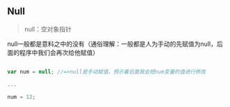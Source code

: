 ## Null

> null：空对象指针

null一般都是意料之中的没有（通俗理解：一般都是人为手动的先赋值为null，后面的程序中我们会再次给他赋值）

```javascript

var num = null; //=>null是手动赋值，预示着后面我会把num变量的值进行修改

...

num = 12;

```




